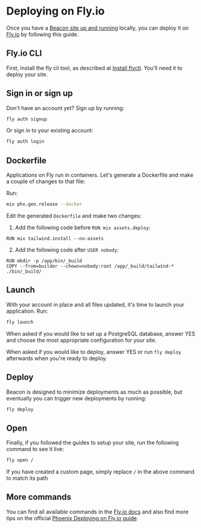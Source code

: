 # Deploying on Fly.io

Once you have a [Beacon site up and running](https://github.com/BeaconCMS/beacon/blob/main/guides/your-first-site.md) locally, you can deploy it on [Fly.io](https://fly.io) by following this guide.

## Fly.io CLI

First, install the fly cli tool, as described at [Install flyctl](https://fly.io/docs/hands-on/install-flyctl). You'll need it to deploy your site.

## Sign in or sign up

Don't have an account yet? Sign up by running:

```sh
fly auth signup
```

Or sign in to your existing account:

```sh
fly auth login
```

## Dockerfile

Applications on Fly run in containers. Let's generate a Dockerfile and make a couple of changes to that file:

Run:

```sh
mix phx.gen.release --docker
```

Edit the generated `Dockerfile` and make two changes:

1. Add the following code before `RUN mix assets.deploy`:

```
RUN mix tailwind.install --no-assets
```

2. Add the following code after `USER nobody`:

```
RUN mkdir -p /app/bin/_build
COPY --from=builder --chown=nobody:root /app/_build/tailwind-* ./bin/_build/
```

## Launch

With your account in place and all files updated, it's time to launch your application. Run:

```sh
fly launch
```

When asked if you would like to set up a PostgreSQL database, answer YES and choose the most appropriate configuration for your site.

When asked if you would like to deploy, answer YES or run `fly deploy` afterwards when you're ready to deploy.

## Deploy

Beacon is designed to minimize deployments as much as possible, but eventually you can trigger new deployments by running:

```sh
fly deploy
```

## Open

Finally, if you followed the guides to setup your site, run the following command to see it live:

```sh
fly open /
```

If you have created a custom page, simply replace `/` in the above command to match its path

## More commands

You can find all available commands in the [Fly.io docs](https://fly.io/docs/flyctl) and also find more tips on the official [Phoenix Deploying on Fly.io guide](https://fly.io/docs/elixir/getting-started/).
